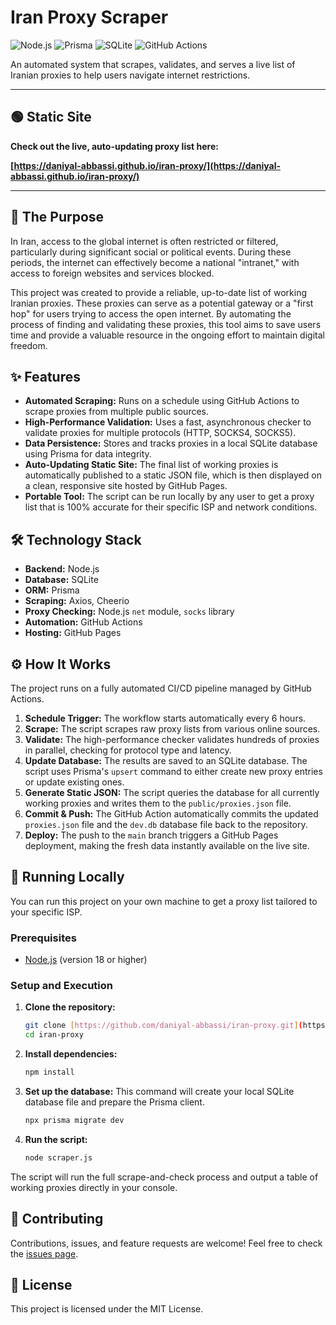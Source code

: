 # Iran Proxy Scraper

![Node.js](https://img.shields.io/badge/Node.js-20.x-339933?style=for-the-badge&logo=node.js)
![Prisma](https://img.shields.io/badge/Prisma-3982CE?style=for-the-badge&logo=Prisma)
![SQLite](https://img.shields.io/badge/SQLite-07405E?style=for-the-badge&logo=sqlite&logoColor=white)
![GitHub Actions](https://img.shields.io/badge/GitHub_Actions-2088FF?style=for-the-badge&logo=github-actions)

An automated system that scrapes, validates, and serves a live list of Iranian proxies to help users navigate internet restrictions.

---

## 🟢 Static Site

**Check out the live, auto-updating proxy list here:**

**[https://daniyal-abbassi.github.io/iran-proxy/](https://daniyal-abbassi.github.io/iran-proxy/)**

---

## 🎯 The Purpose

In Iran, access to the global internet is often restricted or filtered, particularly during significant social or political events. During these periods, the internet can effectively become a national "intranet," with access to foreign websites and services blocked.

This project was created to provide a reliable, up-to-date list of working Iranian proxies. These proxies can serve as a potential gateway or a "first hop" for users trying to access the open internet. By automating the process of finding and validating these proxies, this tool aims to save users time and provide a valuable resource in the ongoing effort to maintain digital freedom.

## ✨ Features

- **Automated Scraping:** Runs on a schedule using GitHub Actions to scrape proxies from multiple public sources.
- **High-Performance Validation:** Uses a fast, asynchronous checker to validate proxies for multiple protocols (HTTP, SOCKS4, SOCKS5).
- **Data Persistence:** Stores and tracks proxies in a local SQLite database using Prisma for data integrity.
- **Auto-Updating Static Site:** The final list of working proxies is automatically published to a static JSON file, which is then displayed on a clean, responsive site hosted by GitHub Pages.
- **Portable Tool:** The script can be run locally by any user to get a proxy list that is 100% accurate for their specific ISP and network conditions.

## 🛠️ Technology Stack

- **Backend:** Node.js
- **Database:** SQLite
- **ORM:** Prisma
- **Scraping:** Axios, Cheerio
- **Proxy Checking:** Node.js `net` module, `socks` library
- **Automation:** GitHub Actions
- **Hosting:** GitHub Pages

## ⚙️ How It Works

The project runs on a fully automated CI/CD pipeline managed by GitHub Actions.

1.  **Schedule Trigger:** The workflow starts automatically every 6 hours.
2.  **Scrape:** The script scrapes raw proxy lists from various online sources.
3.  **Validate:** The high-performance checker validates hundreds of proxies in parallel, checking for protocol type and latency.
4.  **Update Database:** The results are saved to an SQLite database. The script uses Prisma's `upsert` command to either create new proxy entries or update existing ones.
5.  **Generate Static JSON:** The script queries the database for all currently working proxies and writes them to the `public/proxies.json` file.
6.  **Commit & Push:** The GitHub Action automatically commits the updated `proxies.json` file and the `dev.db` database file back to the repository.
7.  **Deploy:** The push to the `main` branch triggers a GitHub Pages deployment, making the fresh data instantly available on the live site.

## 🚀 Running Locally

You can run this project on your own machine to get a proxy list tailored to your specific ISP.

### Prerequisites

- [Node.js](https://nodejs.org/) (version 18 or higher)

### Setup and Execution

1.  **Clone the repository:**
    ```bash
    git clone [https://github.com/daniyal-abbassi/iran-proxy.git](https://github.com/daniyal-abbassi/iran-proxy.git)
    cd iran-proxy
    ```

2.  **Install dependencies:**
    ```bash
    npm install
    ```

3.  **Set up the database:**
    This command will create your local SQLite database file and prepare the Prisma client.
    ```bash
    npx prisma migrate dev
    ```

4.  **Run the script:**
    ```bash
    node scraper.js
    ```

The script will run the full scrape-and-check process and output a table of working proxies directly in your console.

## 🤝 Contributing

Contributions, issues, and feature requests are welcome! Feel free to check the [issues page](https://github.com/daniyal-abbassi/iran-proxy/issues).

## 📄 License

This project is licensed under the MIT License.